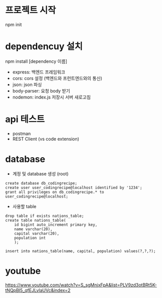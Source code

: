 # 프로젝트 시작
npm init

# dependencuy 설치
npm install [dependency 이름]
- express: 백엔드 프레임워크
- cors: cors 설정 (백엔드와 프런트엔드와의 통신)
- json: json 파싱
- body-parser: 요청 body 받기
- nodemon: index.js 저장시 서버 새로고침

# api 테스트
- postman
- REST Client (vs code extension)

# database
- 계정 및 database 생성 (root)
```
create database db_codingrecipe;
create user user_codingrecipe@localhost identified by '1234';
grant all privileges on db_codingrecipe.* to user_codingrecipe@localhost;
```
- 사용할 table
```
drop table if exists nations_table;
create table nations_table(
	id bigint auto_increment primary key,
    name varchar(20),
    capital varchar(20),
    population int
    );

insert into nations_table(name, capital, population) values(?,?,?); 
```

# youtube
https://www.youtube.com/watch?v=S_sgMnjxFpA&list=PLV9zd3otBRt5K-tNQpBI5_qfEJLvlaUVc&index=2